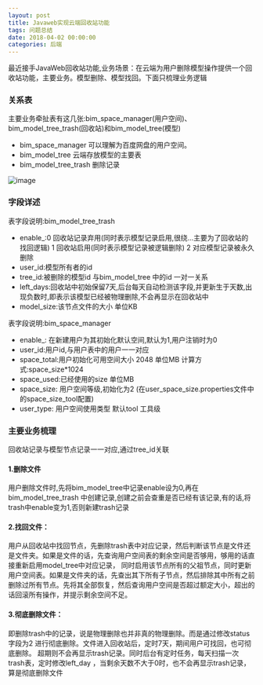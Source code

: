 ```yaml
---
layout: post
title: Javaweb实现云端回收站功能
tags: 问题总结
date: 2018-04-02 00:00:00
categories: 后端
---
```


最近接手JavaWeb回收站功能,业务场景：在云端为用户删除模型操作提供一个回收站功能，主要业务。模型删除、模型找回。下面只梳理业务逻辑

### 关系表

主要业务牵扯表有这几张:bim_space_manager(用户空间)、bim_model_tree_trash(回收站)和bim_model_tree(模型)

* bim_space_manager 可以理解为百度网盘的用户空间。
* bim_model_tree 云端存放模型的主要表
* bim_model_tree_trash 删除记录

![image](https://wx1.sinaimg.cn/mw690/0066vfZIgy1fpycsnhy92j30hi0hvjza.jpg)

### 字段详述
表字段说明:bim_model_tree_trash

* enable_:0 回收站记录弃用(同时表示模型记录启用,很绕...主要为了回收站的找回逻辑)  1 回收站启用(同时表示模型记录被逻辑删除) 2 对应模型记录被永久删除
* user_id:模型所有者的id
* tree_id:被删除的模型id 与bim_model_tree 中的id 一对一关系
* left_days:回收站中初始保留7天,后台每天自动检测该字段,并更新生于天数,出现负数时,即表示该模型已经被物理删除,不会再显示在回收站中
* model_size:该节点文件的大小   单位KB

表字段说明:bim_space_manager
* enable_: 在新建用户为其初始化默认空间,默认为1,用户注销时为0
* user_id:用户id,与用户表中的用户一一对应
* space_total:用户初始化可用空间大小  2048  单位MB 计算方式:space_size*1024
* space_used:已经使用的size 单位MB
* space_size: 用户空间等级,初始化为2  (在user_space_size.properties文件中的space_size_tool配置)
* user_type: 用户空间使用类型  默认tool 工具级

### 主要业务梳理

回收站记录与模型节点记录一一对应,通过tree_id关联

#### 1.删除文件
用户删除文件时,先将bim_model_tree中记录enable设为0,再在bim_model_tree_trash
中创建记录,创建之前会查重是否已经有该记录,有的话,将trash中enable变为1,否则新建trash记录

#### 2.找回文件：
用户从回收站中找回节点，先删除trash表中对应记录，然后判断该节点是文件还是文件夹。如果是文件的话，先查询用户空间表的剩余空间是否够用，够用的话直接重新启用model_tree中对应记录，
同时启用该节点所有的父祖节点，同时更新用户空间表。如果是文件夹的话，先查出其下所有子节点，然后排除其中所有之前删除过所有节点。先将其全部恢复，然后查询用户空间是否超过额定大小，超出的话回滚所有操作，并提示剩余空间不足。

#### 3.彻底删除文件：
即删除trash中的记录，说是物理删除也并非真的物理删除。而是通过修改status字段为2 进行彻底删除。文件进入回收站后，定时7天，期间用户可找回，也可彻底删除。
超期则不会再显示trash记录。同时后台有定时任务，每天扫描一次trash表，定时修改left_day ，当剩余天数不大于0时，也不会再显示trash记录，算是彻底删除文件

